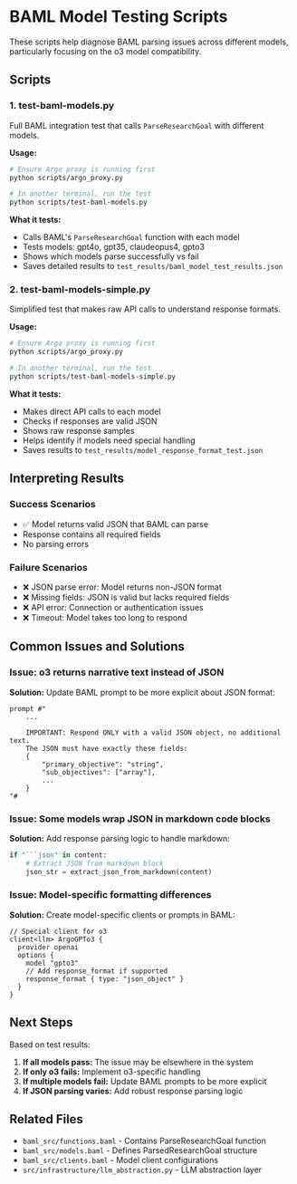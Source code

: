 # BAML Model Testing Scripts

These scripts help diagnose BAML parsing issues across different models, particularly focusing on the o3 model compatibility.

## Scripts

### 1. test-baml-models.py
Full BAML integration test that calls `ParseResearchGoal` with different models.

**Usage:**
```bash
# Ensure Argo proxy is running first
python scripts/argo_proxy.py

# In another terminal, run the test
python scripts/test-baml-models.py
```

**What it tests:**
- Calls BAML's `ParseResearchGoal` function with each model
- Tests models: gpt4o, gpt35, claudeopus4, gpto3
- Shows which models parse successfully vs fail
- Saves detailed results to `test_results/baml_model_test_results.json`

### 2. test-baml-models-simple.py
Simplified test that makes raw API calls to understand response formats.

**Usage:**
```bash
# Ensure Argo proxy is running first
python scripts/argo_proxy.py

# In another terminal, run the test
python scripts/test-baml-models-simple.py
```

**What it tests:**
- Makes direct API calls to each model
- Checks if responses are valid JSON
- Shows raw response samples
- Helps identify if models need special handling
- Saves results to `test_results/model_response_format_test.json`

## Interpreting Results

### Success Scenarios
- ✅ Model returns valid JSON that BAML can parse
- Response contains all required fields
- No parsing errors

### Failure Scenarios
- ❌ JSON parse error: Model returns non-JSON format
- ❌ Missing fields: JSON is valid but lacks required fields
- ❌ API error: Connection or authentication issues
- ❌ Timeout: Model takes too long to respond

## Common Issues and Solutions

### Issue: o3 returns narrative text instead of JSON
**Solution:** Update BAML prompt to be more explicit about JSON format:
```baml
prompt #"
    ...
    
    IMPORTANT: Respond ONLY with a valid JSON object, no additional text.
    The JSON must have exactly these fields:
    {
        "primary_objective": "string",
        "sub_objectives": ["array"],
        ...
    }
"#
```

### Issue: Some models wrap JSON in markdown code blocks
**Solution:** Add response parsing logic to handle markdown:
```python
if "```json" in content:
    # Extract JSON from markdown block
    json_str = extract_json_from_markdown(content)
```

### Issue: Model-specific formatting differences
**Solution:** Create model-specific clients or prompts in BAML:
```baml
// Special client for o3
client<llm> ArgoGPTo3 {
  provider openai
  options {
    model "gpto3"
    // Add response_format if supported
    response_format { type: "json_object" }
  }
}
```

## Next Steps

Based on test results:

1. **If all models pass:** The issue may be elsewhere in the system
2. **If only o3 fails:** Implement o3-specific handling
3. **If multiple models fail:** Update BAML prompts to be more explicit
4. **If JSON parsing varies:** Add robust response parsing logic

## Related Files
- `baml_src/functions.baml` - Contains ParseResearchGoal function
- `baml_src/models.baml` - Defines ParsedResearchGoal structure
- `baml_src/clients.baml` - Model client configurations
- `src/infrastructure/llm_abstraction.py` - LLM abstraction layer